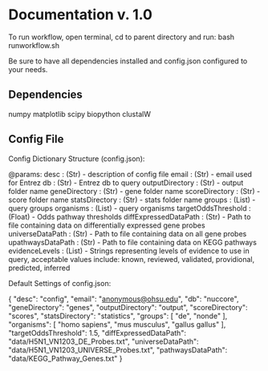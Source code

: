 # Documentation v. 1.0

To run workflow, open terminal, cd to parent directory and run: bash runworkflow.sh

Be sure to have all dependencies installed and config.json configured to your needs.

## Dependencies

numpy
matplotlib
scipy
biopython
clustalW

## Config File

Config Dictionary Structure (config.json):

@params:
	desc 			        : (Str) 	- description of config file
	email 			        : (Str) 	- email used for Entrez
	db 			            : (Str) 	- Entrez db to query
	outputDirectory 	    : (Str) 	- output folder name
	geneDirectory 	    	: (Str) 	- gene folder name
	scoreDirectory 	    	: (Str) 	- score folder name 
	statsDirectory 		    : (Str) 	- stats folder name 
	groups 			        : (List) 	- query groups
	organisms 		        : (List) 	- query organisms
	targetOddsThreshold 	: (Float) 	- Odds pathway thresholds 
	diffExpressedDataPath 	: (Str) 	- Path to file containing data on differentially expressed gene probes
	universeDataPath	    : (Str) 	- Path to file containing data on all gene probes
	upathwaysDataPath	    : (Str) 	- Path to file containing data on KEGG pathways
    evidenceLevels          : (List)    - Strings representing levels of evidence to use in query, acceptable values include: known, reviewed, validated, providional, predicted, inferred

Default Settings of config.json:

{
    "desc": "config",
    "email": "anonymous@ohsu.edu",
    "db": "nuccore",
    "geneDirectory": "genes",
    "outputDirectory": "output",
    "scoreDirectory": "scores",
    "statsDirectory": "statistics",
    "groups": [
        "de",
        "nonde"
    ],
    "organisms": [
        "homo sapiens",
        "mus musculus",
        "gallus gallus"
    ],
    "targetOddsThreshold": 1.5,
    "diffExpressedDataPath": "data/H5N1_VN1203_DE_Probes.txt",
    "universeDataPath": "data/H5N1_VN1203_UNIVERSE_Probes.txt",
    "pathwaysDataPath": "data/KEGG_Pathway_Genes.txt"
}
